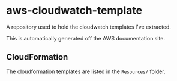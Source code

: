# aws-cloudwatch-template
A repository used to hold the cloudwatch templates I've extracted.

This is automatically generated off the AWS documentation site.

## CloudFormation

The cloudformation templates are listed in the `Resources/` folder. 

